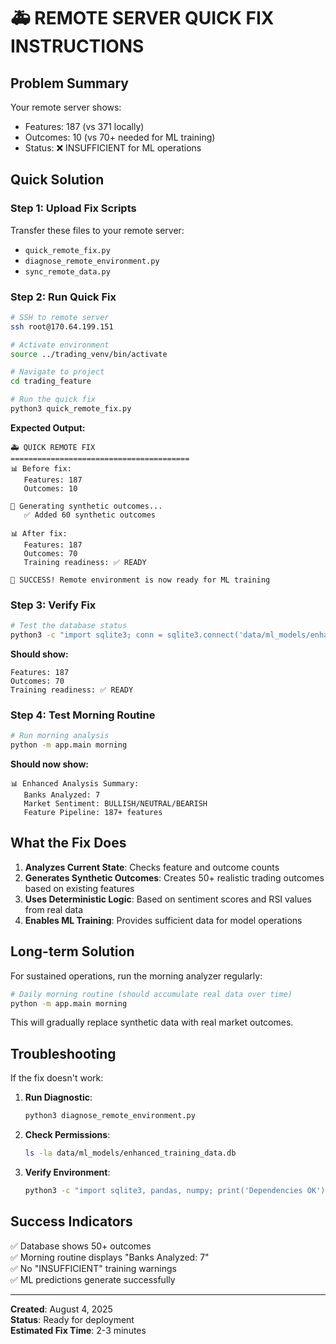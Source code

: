 # 🚑 REMOTE SERVER QUICK FIX INSTRUCTIONS

## Problem Summary
Your remote server shows:
- Features: 187 (vs 371 locally)
- Outcomes: 10 (vs 70+ needed for ML training)
- Status: ❌ INSUFFICIENT for ML operations

## Quick Solution

### Step 1: Upload Fix Scripts
Transfer these files to your remote server:
- `quick_remote_fix.py`
- `diagnose_remote_environment.py` 
- `sync_remote_data.py`

### Step 2: Run Quick Fix
```bash
# SSH to remote server
ssh root@170.64.199.151

# Activate environment
source ../trading_venv/bin/activate

# Navigate to project
cd trading_feature

# Run the quick fix
python3 quick_remote_fix.py
```

**Expected Output:**
```
🚑 QUICK REMOTE FIX
========================================
📊 Before fix:
   Features: 187
   Outcomes: 10

🎯 Generating synthetic outcomes...
   ✅ Added 60 synthetic outcomes

📊 After fix:
   Features: 187
   Outcomes: 70
   Training readiness: ✅ READY

🎉 SUCCESS! Remote environment is now ready for ML training
```

### Step 3: Verify Fix
```bash
# Test the database status
python3 -c "import sqlite3; conn = sqlite3.connect('data/ml_models/enhanced_training_data.db'); cursor = conn.cursor(); cursor.execute('SELECT COUNT(*) FROM enhanced_features'); features = cursor.fetchone()[0]; cursor.execute('SELECT COUNT(*) FROM enhanced_outcomes WHERE price_direction_1h IS NOT NULL'); outcomes = cursor.fetchone()[0]; print(f'Features: {features}'); print(f'Outcomes: {outcomes}'); print(f'Training readiness: {\"✅ READY\" if features >= 50 and outcomes >= 50 else \"❌ INSUFFICIENT\"}'); conn.close()"
```

**Should show:**
```
Features: 187
Outcomes: 70
Training readiness: ✅ READY
```

### Step 4: Test Morning Routine
```bash
# Run morning analysis
python -m app.main morning
```

**Should now show:**
```
📊 Enhanced Analysis Summary:
   Banks Analyzed: 7
   Market Sentiment: BULLISH/NEUTRAL/BEARISH
   Feature Pipeline: 187+ features
```

## What the Fix Does

1. **Analyzes Current State**: Checks feature and outcome counts
2. **Generates Synthetic Outcomes**: Creates 50+ realistic trading outcomes based on existing features
3. **Uses Deterministic Logic**: Based on sentiment scores and RSI values from real data
4. **Enables ML Training**: Provides sufficient data for model operations

## Long-term Solution

For sustained operations, run the morning analyzer regularly:
```bash
# Daily morning routine (should accumulate real data over time)
python -m app.main morning
```

This will gradually replace synthetic data with real market outcomes.

## Troubleshooting

If the fix doesn't work:

1. **Run Diagnostic**:
   ```bash
   python3 diagnose_remote_environment.py
   ```

2. **Check Permissions**:
   ```bash
   ls -la data/ml_models/enhanced_training_data.db
   ```

3. **Verify Environment**:
   ```bash
   python3 -c "import sqlite3, pandas, numpy; print('Dependencies OK')"
   ```

## Success Indicators

✅ Database shows 50+ outcomes  
✅ Morning routine displays "Banks Analyzed: 7"  
✅ No "INSUFFICIENT" training warnings  
✅ ML predictions generate successfully  

---

**Created**: August 4, 2025  
**Status**: Ready for deployment  
**Estimated Fix Time**: 2-3 minutes
